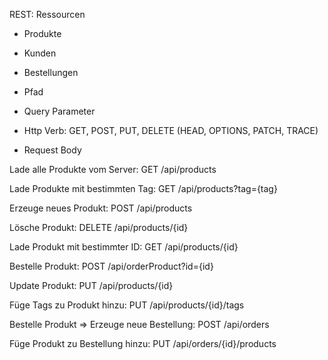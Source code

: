 REST: Ressourcen
- Produkte
- Kunden
- Bestellungen

- Pfad
- Query Parameter
- Http Verb: GET, POST, PUT, DELETE (HEAD, OPTIONS, PATCH, TRACE)
- Request Body

Lade alle Produkte vom Server:
GET /api/products

Lade Produkte mit bestimmten Tag:
GET /api/products?tag={tag}

Erzeuge neues Produkt:
POST /api/products

Lösche Produkt:
DELETE /api/products/{id}

Lade Produkt mit bestimmter ID:
GET /api/products/{id}

Bestelle Produkt:
POST /api/orderProduct?id={id}

Update Produkt:
PUT /api/products/{id}

Füge Tags zu Produkt hinzu:
PUT /api/products/{id}/tags

Bestelle Produkt => Erzeuge neue Bestellung:
POST /api/orders

Füge Produkt zu Bestellung hinzu:
PUT /api/orders/{id}/products